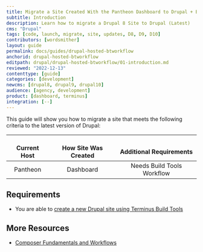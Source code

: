 ```yaml
---
title: Migrate a Site Created With the Pantheon Dashboard to Drupal + Build Tools
subtitle: Introduction
description: Learn how to migrate a Drupal 8 Site to Drupal (Latest)
cms: "Drupal"
tags: [code, launch, migrate, site, updates, D8, D9, D10]
contributors: [wordsmither]
layout: guide
permalink: docs/guides/drupal-hosted-btworkflow
anchorid: drupal-hosted-btworkflow
editpath: drupal/drupal-hosted-btworkflow/01-introduction.md
reviewed: "2022-12-13"
contenttype: [guide]
categories: [development]
newcms: [drupal8, drupal9, drupal10]
audience: [agency, development]
product: [dashboard, terminus]
integration: [--]
---
```


This guide will show you how to migrate a site that meets the following criteria to the latest version of Drupal:

| <i class="fa fa-cloud"></i><br/> Current Host | <i class="fa fa-wrench"></i><br/> How Site Was Created <Popover title="Site Creation" content="What is the method you used to create the site?" /> | <i class="fa fa-exclamation-circle"></i><br/> Additional Requirements <Popover title="Additional Requirements" content="Any other features that must be in place, or that are desired." /> |
|:---------------------------------------------:|:--------------------------------------------------------------------------------------------------------------------------------------------------:|:------------------------------------------------------------------------------------------------------------------------------------------------------------------------------------------------------:|
|                   Pantheon                    |                                                                     Dashboard                                                                      |                                                                                       Needs Build Tools Workflow                                                                                       |

<Partial file="drupal/see-landing.md" />

<Partial file="drupal/commit-history.md" />

## Requirements

<Partial file="drupal/upgrade-site-requirements-from-drupal-recommended.md" />

- You are able to [create a new Drupal site using Terminus Build Tools](/guides/build-tools/create-project/#create-a-build-tools-project)

## More Resources

- [Composer Fundamentals and Workflows](/guides/composer)
